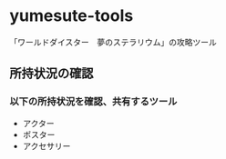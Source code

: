 # yumesute-tools

「ワールドダイスター　夢のステラリウム」の攻略ツール

## 所持状況の確認

### 以下の所持状況を確認、共有するツール

- アクター
- ポスター
- アクセサリー
